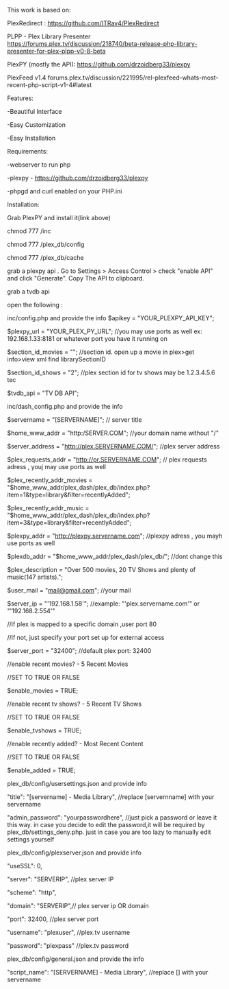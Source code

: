 This work is based on:

PlexRedirect : https://github.com/ITRav4/PlexRedirect

PLPP - Plex Library Presenter https://forums.plex.tv/discussion/218740/beta-release-php-library-presenter-for-plex-plpp-v0-8-beta

PlexPY (mostly the API): https://github.com/drzoidberg33/plexpy

PlexFeed v1.4 forums.plex.tv/discussion/221995/rel-plexfeed-whats-most-recent-php-script-v1-4#latest

Features:

-Beautiful Interface

-Easy Customization

-Easy Installation

Requirements:

-webserver to run php

-plexpy - https://github.com/drzoidberg33/plexpy

-phpgd and curl enabled on your PHP.ini

Installation:

Grab PlexPY and install it(link above)

chmod 777 /inc

chmod 777 /plex_db/config

chmod 777 /plex_db/cache

grab a plexpy api . Go to Settings > Access Control > check "enable API" and click "Generate". Copy The API to clipboard.

grab a tvdb api

open the following :

inc/config.php and provide the info
$apikey = "YOUR_PLEXPY_API_KEY";

$plexpy_url = "YOUR_PLEX_PY_URL"; //you may use ports as well ex: 192.168.1.33:8181 or whatever port you have it running on

$section_id_movies = ""; //section id. open up a movie in plex>get info>view xml find librarySectionID

$section_id_shows = "2"; //plex section id for tv shows may be 1.2.3.4.5.6 tec

$tvdb_api = "TV DB API";

inc/dash_config.php and provide the info

$servername = "[SERVERNAME]"; // server title

$home_www_addr = "http:/SERVER.COM"; //your domain name without "/"

$server_address = "http://plex.SERVERNAME.COM/"; //plex server address

$plex_requests_addr = "http://pr.SERVERNAME.COM"; // plex requests adress , youj may use ports as well

$plex_recently_addr_movies = "$home_www_addr/plex_dash/plex_db/index.php?item=1&type=library&filter=recentlyAdded";

$plex_recently_addr_music = "$home_www_addr/plex_dash/plex_db/index.php?item=3&type=library&filter=recentlyAdded";

$plexpy_addr = "http://plexpy.servername.com"; //plexpy adress , you mayh use ports as well

$plexdb_addr = "$home_www_addr/plex_dash/plex_db/"; //dont change this

$plex_description = "Over 500 movies, 20 TV Shows and plenty of music(147 artists).";

$user_mail = "mail@gmail.com"; //your mail

$server_ip = "'192.168.1.58'"; //example: "'plex.servername.com'" or "'192.168.2.554'" 

//if plex is mapped to a specific domain ,user port 80

//if not, just specify your port set up for external access

$server_port = "32400"; //default plex port: 32400

//enable recent movies? - 5 Recent Movies

//SET TO TRUE OR FALSE

$enable_movies = TRUE;

//enable recent tv shows? - 5 Recent TV Shows

//SET TO TRUE OR FALSE

$enable_tvshows = TRUE;

//enable recently added? - Most Recent Content

//SET TO TRUE OR FALSE

$enable_added = TRUE;

plex_db/config/usersettings.json and provide info

"title": "[servername] - Media Library", //replace [servernname] with your servername

"admin_password": "yourpasswordhere", //just pick a password or leave it this way. in case you decide to edit the password,it will be required by plex_db/settings_deny.php. just in case you are too lazy to manually edit settings yourself 

plex_db/config/plexserver.json and provide info

"useSSL": 0,

"server": "SERVERIP", //plex server IP 

"scheme": "http",

"domain": "SERVERIP",// plex server ip OR domain

"port": 32400, //plex server port 

"username": "plexuser", //plex.tv username

"password": "plexpass" //plex.tv password

plex_db/config/general.json and provide the info

"script_name": "[SERVERNAME] - Media Library", //replace [] with your servername